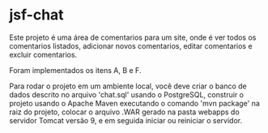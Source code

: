 # jsf-chat

Este projeto é uma área de comentarios para um site, onde é ver todos os comentarios listados, adicionar novos comentarios, editar comentarios e excluir comentarios.

Foram implementados os itens A, B e F.

Para rodar o projeto em um ambiente local, você deve criar o banco de dados descrito no arquivo 'chat.sql' usando o PostgreSQL, construir o projeto usando o Apache Maven executando o comando 'mvn package' na raiz do projeto, colocar o arquivo .WAR gerado na pasta webapps do servidor Tomcat versão 9, e em seguida iniciar ou reiniciar o servidor.
